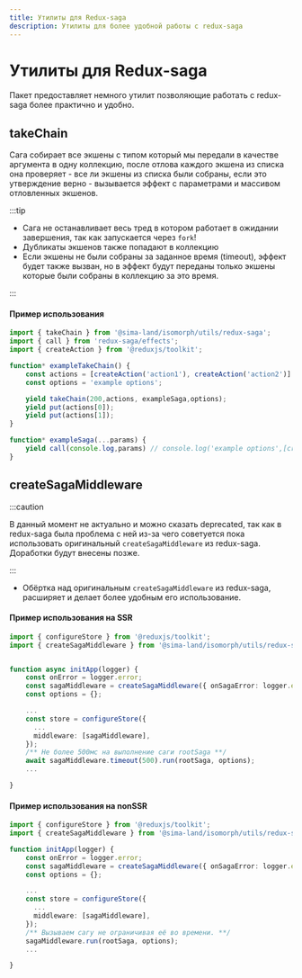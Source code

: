 ```yaml
---
title: Утилиты для Redux-saga
description: Утилиты для более удобной работы с redux-saga
---
```

# Утилиты для Redux-saga

Пакет предоставляет немного утилит позволяющие работать с redux-saga более практично и удобно.

## takeChain

Сага собирает все экшены с типом который мы передали в качестве аргумента в одну коллекцию, после отлова каждого экшена из списка она проверяет - все ли экшены из списка были собраны, если это утверждение верно - вызывается эффект с параметрами и массивом отловленных экшенов.

:::tip

- Сага не останавливает весь тред в котором работает в ожидании завершения, так как запускается через `fork`!
- Дубликаты экшенов также попадают в коллекцию
- Если экшены не были собраны за заданное время (timeout), эффект будет также вызван, но в эффект будут переданы только экшены которые были собраны в коллекцию за это время.
  
:::

#### Пример использования

```ts
import { takeChain } from '@sima-land/isomorph/utils/redux-saga';
import { call } from 'redux-saga/effects';
import { createAction } from '@reduxjs/toolkit';

function* exampleTakeChain() {
    const actions = [createAction('action1'), createAction('action2')]
    const options = 'example options';

    yield takeChain(200,actions, exampleSaga,options);
    yield put(actions[0]);
    yield put(actions[1]);
}

function* exampleSaga(...params) {
    yield call(console.log,params) // console.log('example options',[createAction('action1'), createAction('action2')])
}

```

## createSagaMiddleware

:::caution

В данный момент не актуально и можно сказать deprecated, так как в redux-saga была проблема с ней из-за чего советуется пока использовать оригинальный `createSagaMiddleware` из redux-saga.
Доработки будут внесены позже.

:::

- Обёртка над оригинальным `createSagaMiddleware` из redux-saga, расширяет и делает более удобным его использование.

#### Пример использования на SSR

```ts
import { configureStore } from '@reduxjs/toolkit';
import { createSagaMiddleware } from '@sima-land/isomorph/utils/redux-saga';


function async initApp(logger) {
    const onError = logger.error;
    const sagaMiddleware = createSagaMiddleware({ onSagaError: logger.error });
    const options = {};

    ...
    const store = configureStore({
      ...
      middleware: [sagaMiddleware],
    });
    /** Не более 500мс на выполнение саги rootSaga **/
    await sagaMiddleware.timeout(500).run(rootSaga, options);
    ...

}

```

#### Пример использования на nonSSR

```ts
import { configureStore } from '@reduxjs/toolkit';
import { createSagaMiddleware } from '@sima-land/isomorph/utils/redux-saga';

function initApp(logger) {
    const onError = logger.error;
    const sagaMiddleware = createSagaMiddleware({ onSagaError: logger.error });
    const options = {};

    ...
    const store = configureStore({
      ...
      middleware: [sagaMiddleware],
    });
    /** Вызываем сагу не ограничивая её во времени. **/
    sagaMiddleware.run(rootSaga, options);
    ...

}

```
